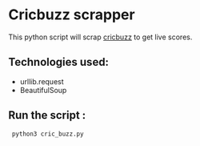 # Cricbuzz scrapper

 This python script will scrap [cricbuzz](https://www.cricbuzz.com/) to get live scores.

## Technologies used:
- urllib.request
- BeautifulSoup

## Run the script :
```sh
 python3 cric_buzz.py
```

